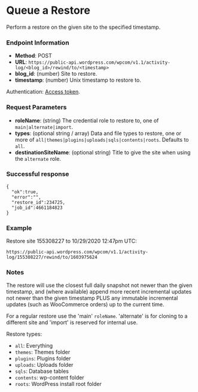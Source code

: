 # Queue a Restore

Perform a restore on the given site to the specified timestamp.

### Endpoint Information

- __Method__: POST
- __URL__: `https://public-api.wordpress.com/wpcom/v1.1/activity-log/<blog_id>/rewind/to/<timestamp>`
- __blog_id__: (number) Site to restore.
- __timestamp__: (number) Unix timestamp to restore to.

Authentication: [Access token](/jetpack/jetpack-start-endpoints/authentication.md).

### Request Parameters

- __roleName__: (string) The credential role to restore to, one of `main|alternate|import`.
- __types__: (optional string / array) Data and file types to restore, one or more of `all|themes|plugins|uploads|sqls|contents|roots`. Defaults to `all`.
- __destinationSiteName__: (optional string) Title to give the site when using the `alternate` role.

### Successful response

```
{
  "ok":true,
  "error":"",
  "restore_id":234725,
  "job_id":4661184823
}
```

### Example

Restore site 155308227 to 10/29/2020 12:47pm UTC:

`https://public-api.wordpress.com/wpcom/v1.1/activity-log/155308227/rewind/to/1603975624`

### Notes

The restore will use the closest full daily snapshot not newer than the given timestamp, and (where available) append more recent incremental updates not newer than the given timestamp PLUS any immutable incremental updates (such as WooCommerce orders) up to the current time.

For a regular restore use the 'main' `roleName`. 'alternate' is for cloning to a different site and 'import' is reserved for internal use.

Restore types:
- `all`: Everything
- `themes`: Themes folder
- `plugins`: Plugins folder
- `uploads`: Uploads folder
- `sqls`: Database tables
- `contents`: wp-content folder
- `roots`: WordPress install root folder

